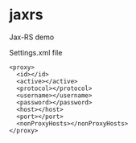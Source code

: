 # jaxrs
Jax-RS demo

Settings.xml file

<?xml version="1.0" encoding="UTF-8"?>

<settings xmlns="http://maven.apache.org/SETTINGS/1.0.0"
          xmlns:xsi="http://www.w3.org/2001/XMLSchema-instance"
          xsi:schemaLocation="http://maven.apache.org/SETTINGS/1.0.0 http://maven.apache.org/xsd/settings-1.0.0.xsd">

  <pluginGroups>

  </pluginGroups>

  <proxies>

    <proxy>
      <id></id>
      <active></active>
      <protocol></protocol>
      <username></username>
      <password></password>
      <host></host>
      <port></port>
      <nonProxyHosts></nonProxyHosts>
    </proxy>
  
  </proxies>

  <servers>

  </servers>

  <mirrors>

  </mirrors>

  <profiles>

  </profiles>
</settings>


